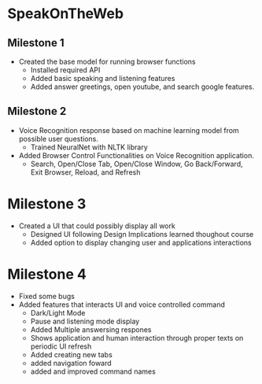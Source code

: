 # SpeakOnTheWeb

## Milestone 1
- Created the base model for running browser functions
     -  Installed required API
     -  Added basic speaking and listening features
     -  Added answer greetings, open youtube, and search google features.
     

## Milestone 2
- Voice Recognition response based on machine learning model from possible user questions.
    -  Trained NeuralNet with NLTK library
- Added Browser Control Functionalities on Voice Recognition application.
    -  Search, Open/Close Tab, Open/Close Window, Go Back/Forward, Exit Browser, Reload, and    Refresh

# Milestone 3
- Created a UI that could possibly display all work
    -  Designed UI following Design Implications learned thoughout course
    -  Added option to display changing user and applications interactions

# Milestone 4
- Fixed some bugs
- Added features that interacts UI and voice controlled command
    -  Dark/Light Mode
    -  Pause and listening mode display
    -  Added Multiple answersing respones
    -  Shows application and human interaction through proper texts on periodic UI refresh
    -  Added creating new tabs
    -  added navigation foward
    -  added and improved command names
    
